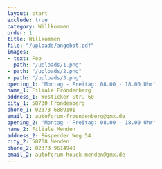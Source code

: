 ```yaml
---
layout: start
exclude: true
category: Willkommen
order: 1
title: Willkommen
file: "/uploads/angebot.pdf"
images:
- text: Foo
  path: "/uploads/1.png"
- path: "/uploads/2.png"
- path: "/uploads/3.png"
opening_1: 'Montag - Freitag: 08.00 - 18.00 Uhr'
name_1: Filiale Fröndenberg
address_1: Westicker Str. 60
city_1: 58730 Fröndenberg
phone_1: 02373 6889101
email_1: autoforum-froendenberg@gmx.de
opening_2: 'Montag - Freitag: 08.00 - 18.00 Uhr'
name_2: Filiale Menden
address_2: Bösperder Weg 54
city_2: 58708 Menden
phone_2: 02373 9614940
email_2: autoforum-houck-menden@gmx.de
---
```


